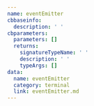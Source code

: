 ```yaml
---
name: eventEmitter
cbbaseinfo:
  description: ' '
cbparameters:
  parameters: []
  returns:
    signatureTypeName: ' '
    description: ' '
    typeArgs: []
data:
  name: eventEmitter
  category: terminal
  link: eventEmitter.md
---
```

<CBBaseInfo/> 
 <CBParameters/>